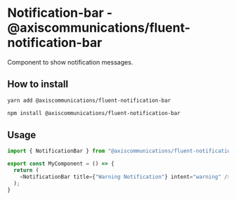 # Notification-bar - @axiscommunications/fluent-notification-bar

Component to show notification messages.

## How to install

```sh
yarn add @axiscommunications/fluent-notification-bar
```

```sh
npm install @axiscommunications/fluent-notification-bar
```

## Usage

```ts
import { NotificationBar } from "@axiscommunications/fluent-notification-bar";

export const MyComponent = () => {
  return (
    <NotificationBar title={"Warning Notification"} intent="warning" />
  );
}
```